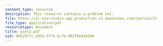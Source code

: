 ```yaml
---
content_type: resource
description: This resource contains a problem set.
file: https://ol-ocw-studio-app-production.s3.amazonaws.com/courses/22-611j-introduction-to-plasma-physics-i-fall-2006/06b2977c295e5f7ebc7e902fbb42b590_pset3.pdf
file_type: application/pdf
resourcetype: Document
title: pset3.pdf
uid: 06b2977c-295e-5f7e-bc7e-902fbb42b590
---
```

